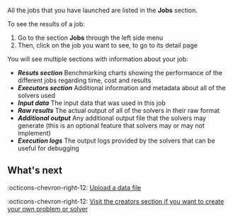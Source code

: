All the jobs that you have launched are listed in the **Jobs** section.

To see the results of a job:

1. Go to the section **Jobs** through the left side menu
1. Then, click on the job you want to see, to go to its detail page

You will see multiple sections with information about your job:

- ***Resuts section*** Benchmarking charts showing the performance of the different jobs regarding time, cost and results
- ***Executors section*** Additional information and metadata about all of the solvers used
- ***Input data*** The input data that was used in this job
- ***Raw results*** The actual output of all of the solvers in their raw format
- ***Additional output*** Any additional output file that the solvers may generate (this is an optional feature that solvers may or may not implement)
- ***Execution logs*** The output logs provided by the solvers that can be useful for debugging

## What's next

:octicons-chevron-right-12: [Upload a data file](upload-data-file.md)

:octicons-chevron-right-12: [Visit the creators section if you want to create your own problem or solver](getting-started-creators.md)